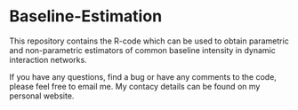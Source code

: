 # Baseline-Estimation
This repository contains the R-code which can be used to obtain parametric and non-parametric estimators of common baseline intensity in dynamic interaction networks.

If you have any questions, find a bug or have any comments to the code, please feel free to email me. My contacy details can be found on my personal website.

